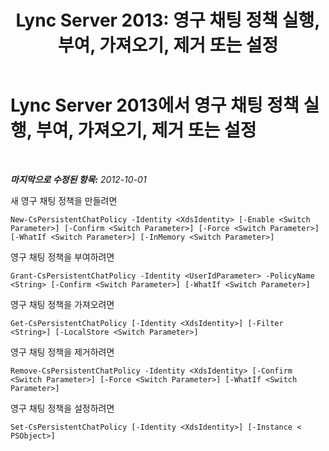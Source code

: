 ﻿---
title: 'Lync Server 2013: 영구 채팅 정책 실행, 부여, 가져오기, 제거 또는 설정'
TOCTitle: 영구 채팅 정책 실행, 부여, 가져오기, 제거 또는 설정
ms:assetid: 39ccdbe8-fb3d-47bc-96e2-9486b6d317e0
ms:mtpsurl: https://technet.microsoft.com/ko-kr/library/JJ204810(v=OCS.15)
ms:contentKeyID: 49303342
ms.date: 08/10/2015
mtps_version: v=OCS.15
ms.translationtype: HT
---

# Lync Server 2013에서 영구 채팅 정책 실행, 부여, 가져오기, 제거 또는 설정

 

_**마지막으로 수정된 항목:** 2012-10-01_

새 영구 채팅 정책을 만들려면

    New-CsPersistentChatPolicy -Identity <XdsIdentity> [-Enable <Switch Parameter>] [-Confirm <Switch Parameter>] [-Force <Switch Parameter>] [-WhatIf <Switch Parameter>] [-InMemory <Switch Parameter>]

영구 채팅 정책을 부여하려면

    Grant-CsPersistentChatPolicy -Identity <UserIdParameter> -PolicyName <String> [-Confirm <Switch Parameter>] [-WhatIf <Switch Parameter>]

영구 채팅 정책을 가져오려면

    Get-CsPersistentChatPolicy [-Identity <XdsIdentity>] [-Filter <String>] [-LocalStore <Switch Parameter>]

영구 채팅 정책을 제거하려면

    Remove-CsPersistentChatPolicy -Identity <XdsIdentity> [-Confirm <Switch Parameter>] [-Force <Switch Parameter>] [-WhatIf <Switch Parameter>]

영구 채팅 정책을 설정하려면

    Set-CsPersistentChatPolicy [-Identity <XdsIdentity>] [-Instance < PSObject>]

